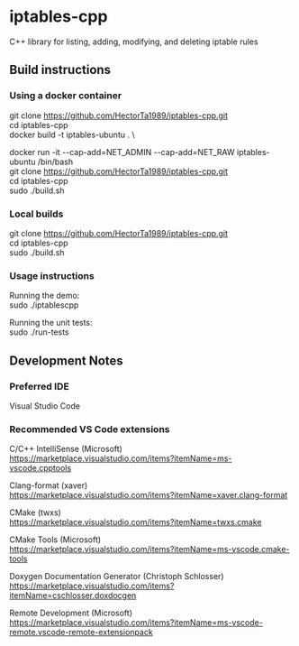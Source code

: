 # iptables-cpp

C++ library for listing, adding, modifying, and deleting iptable rules

## Build instructions

### Using a docker container

git clone https://github.com/HectorTa1989/iptables-cpp.git \
cd iptables-cpp \
docker build -t iptables-ubuntu . \

docker run -it --cap-add=NET_ADMIN --cap-add=NET_RAW iptables-ubuntu /bin/bash \
git clone https://github.com/HectorTa1989/iptables-cpp.git \
cd iptables-cpp \
sudo ./build.sh

### Local builds

git clone https://github.com/HectorTa1989/iptables-cpp.git \
cd iptables-cpp \
sudo ./build.sh

### Usage instructions

Running the demo: \
sudo ./iptablescpp

Running the unit tests: \
sudo ./run-tests

## Development Notes

### Preferred IDE

Visual Studio Code

### Recommended VS Code extensions

C/C++ IntelliSense (Microsoft) \
https://marketplace.visualstudio.com/items?itemName=ms-vscode.cpptools

Clang-format (xaver) \
https://marketplace.visualstudio.com/items?itemName=xaver.clang-format

CMake (twxs) \
https://marketplace.visualstudio.com/items?itemName=twxs.cmake

CMake Tools (Microsoft) \
https://marketplace.visualstudio.com/items?itemName=ms-vscode.cmake-tools

Doxygen Documentation Generator (Christoph Schlosser) \
https://marketplace.visualstudio.com/items?itemName=cschlosser.doxdocgen

Remote Development (Microsoft) \
https://marketplace.visualstudio.com/items?itemName=ms-vscode-remote.vscode-remote-extensionpack

